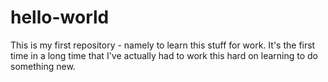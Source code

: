 # hello-world
This is my first repository - namely to learn this stuff for work. It's the first time in a long time that I've actually had to work this hard on learning to do something new.
